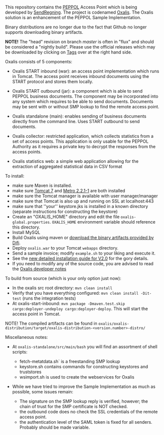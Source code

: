 This repository contains the [PEPPOL](http://www.peppol.eu) Access Point which is being developed by [SendRegning](http://www.sendregning.no).
The project is codenamed [Oxalis](http://en.wikipedia.org/wiki/Common_wood_sorrel).
The Oxalis solution is an enhancement of the PEPPOL Sample Implementation.

Binary distributions are no longer due to the fact that Github no longer supports downloading binary artifacts.

**NOTE!** The "head" revision on branch *master* is often in "flux" and should be considered a "nightly build". Please use the
official releases which may be downloaded by clicking on [Tags](https://github.com/difi/oxalis/tags) over at the right hand side.

Oxalis consists of 5 components:

* Oxalis START inbound (war): an access point implementation which runs in Tomcat. The access point receives inbound documents using the START protocol and stores them locally.
* Oxalis START outbound (jar): a component which is able to send PEPPOL business documents. The component may be incorporated into any system which requires to be able to send documents. Documents may be sent with or without SMP lookup to find the remote access point.
* Oxalis standalone (main): enables sending of business documents directly from the command line. Uses START outbound to send documents.

* Oxalis collector: restricted application, which collects statistics from a set of access points. This application is only usable
 for the PEPPOL Authority as it requires a private key to decrypt the responses from the access points.
* Oxalis statistics web: a simple web application allowing for the extraction of aggregated statistical data in CSV format

To install:

* make sure Maven is installed.
* make sure [Tomcat 7](http://tomcat.apache.org/download-70.cgi) and [Metro 2.2.1-1](https://metro.java.net/2.2.1-1/) are both installed
* make sure the Tomcat manager is available with user manager/manager
* make sure that Tomcat is also up and running on SSL at localhost:443
* make sure that ''your'' keystore.jks is installed in a known directory (separate instructions for constructing the keystore)
* Create an "OXALIS_HOME" directory and edit the file `oxalis-global.properties`. `OXALIS_HOME` environment variable should reference this directory.
* Install MySQL
* Build Oxalis using maven or [download the binary artifacts provided by Difi](http://vefa.difi.no/oxalis/).
* Deploy `oxalis.war` to your Tomcat `webapps` directory.
* Send a sample invoice; modify `example.sh` to your liking and execute it.
* See the [new detailed installation guide for V2.0](/doc/install/install-v2.md) for the gory details.
* If you need to modify any of the source code, you are advised to read the [Oxalis developer notes](/developer-readme.md)

To build from source (which is your only option just now):

* In the oxalis src root directory: `mvn clean install`
* Verify that you have everything configured: `mvn clean install -Dit-test` (runs the integration tests)
* At oxalis-start-inbound: `mvn package -Dmaven.test.skip cargo:deployer-undeploy cargo:deployer-deploy`. This will start the access point in Tomcat.

NOTE! The compiled artifacts can be found in `oxalis/oxalis-distribution/target/oxalis-distribution-<version.number>-distro/`

Miscellaneous notes:

* At `oxalis-standalone/src/main/bash` you will find an assortment of shell scripts:
	- fetch-metatdata.sh` is a freestanding SMP lookup
	- keystore.sh contains commands for constructing keystores and truststores
	- wsimport.sh is used to create the webservices for Oxalis

* While we have tried to improve the Sample Implementation as much as possible, some issues remain:
	- The signature on the SMP lookup reply is verified, however; the chain of trust for the SMP certificate is NOT checked.
	- the outbound code does no check the SSL credentials of the remote access point.
	- the authentication level of the SAML token is fixed for all senders. Probably should be made variable.

	
